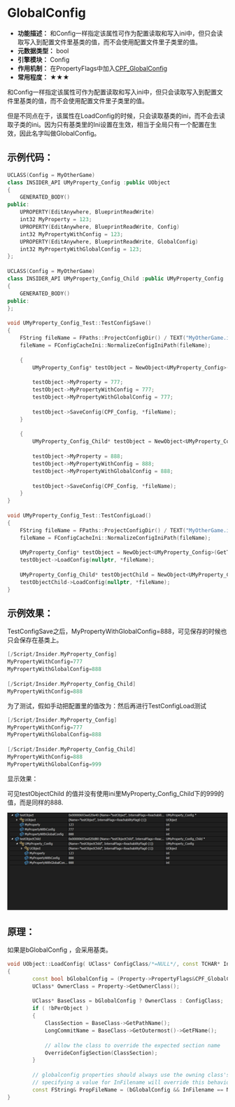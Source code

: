 # GlobalConfig

- **功能描述：** 和Config一样指定该属性可作为配置读取和写入ini中，但只会读取写入到配置文件里基类的值，而不会使用配置文件里子类里的值。
- **元数据类型：** bool
- **引擎模块：** Config
- **作用机制：** 在PropertyFlags中加入[CPF_GlobalConfig](#Flags_EPropertyFlags_CPF_GlobalConfig)
- **常用程度：** ★★★

和Config一样指定该属性可作为配置读取和写入ini中，但只会读取写入到配置文件里基类的值，而不会使用配置文件里子类里的值。

但是不同点在于，该属性在LoadConfig的时候，只会读取基类的ini，而不会去读取子类的ini。因为只有基类里的Ini设置在生效，相当于全局只有一个配置在生效，因此名字叫做GlobalConfig。

## 示例代码：

```cpp
UCLASS(Config = MyOtherGame)
class INSIDER_API UMyProperty_Config :public UObject
{
	GENERATED_BODY()
public:
	UPROPERTY(EditAnywhere, BlueprintReadWrite)
	int32 MyProperty = 123;
	UPROPERTY(EditAnywhere, BlueprintReadWrite, Config)
	int32 MyPropertyWithConfig = 123;
	UPROPERTY(EditAnywhere, BlueprintReadWrite, GlobalConfig)
	int32 MyPropertyWithGlobalConfig = 123;
};

UCLASS(Config = MyOtherGame)
class INSIDER_API UMyProperty_Config_Child :public UMyProperty_Config
{
	GENERATED_BODY()
public:
};

void UMyProperty_Config_Test::TestConfigSave()
{
	FString fileName = FPaths::ProjectConfigDir() / TEXT("MyOtherGame.ini");
	fileName = FConfigCacheIni::NormalizeConfigIniPath(fileName);

	{
		UMyProperty_Config* testObject = NewObject<UMyProperty_Config>(GetTransientPackage(), TEXT("testObject"));

		testObject->MyProperty = 777;
		testObject->MyPropertyWithConfig = 777;
		testObject->MyPropertyWithGlobalConfig = 777;

		testObject->SaveConfig(CPF_Config, *fileName);
	}

	{
		UMyProperty_Config_Child* testObject = NewObject<UMyProperty_Config_Child>(GetTransientPackage(), TEXT("testObjectChild"));

		testObject->MyProperty = 888;
		testObject->MyPropertyWithConfig = 888;
		testObject->MyPropertyWithGlobalConfig = 888;

		testObject->SaveConfig(CPF_Config, *fileName);
	}
}

void UMyProperty_Config_Test::TestConfigLoad()
{
	FString fileName = FPaths::ProjectConfigDir() / TEXT("MyOtherGame.ini");
	fileName = FConfigCacheIni::NormalizeConfigIniPath(fileName);

	UMyProperty_Config* testObject = NewObject<UMyProperty_Config>(GetTransientPackage(), TEXT("testObject"));
	testObject->LoadConfig(nullptr, *fileName);

	UMyProperty_Config_Child* testObjectChild = NewObject<UMyProperty_Config_Child>(GetTransientPackage(), TEXT("testObjectChild"));
	testObjectChild->LoadConfig(nullptr, *fileName);
}
```

## 示例效果：

TestConfigSave之后，MyPropertyWithGlobalConfig=888，可见保存的时候也只会保存在基类上。

```cpp
[/Script/Insider.MyProperty_Config]
MyPropertyWithConfig=777
MyPropertyWithGlobalConfig=888

[/Script/Insider.MyProperty_Config_Child]
MyPropertyWithConfig=888
```

为了测试，假如手动把配置里的值改为：然后再进行TestConfigLoad测试

```cpp
[/Script/Insider.MyProperty_Config]
MyPropertyWithConfig=777
MyPropertyWithGlobalConfig=888

[/Script/Insider.MyProperty_Config_Child]
MyPropertyWithConfig=888
MyPropertyWithGlobalConfig=999
```

显示效果：

可见testObjectChild 的值并没有使用ini里MyProperty_Config_Child下的999的值，而是同样的888.

![image](Specifier_UPROPERTY_Config_GlobalConfig_image.png)

## 原理：

如果是bGlobalConfig ，会采用基类。

```cpp
void UObject::LoadConfig( UClass* ConfigClass/*=NULL*/, const TCHAR* InFilename/*=NULL*/, uint32 PropagationFlags/*=LCPF_None*/, FProperty* PropertyToLoad/*=NULL*/ )
{
		const bool bGlobalConfig = (Property->PropertyFlags&CPF_GlobalConfig) != 0;
		UClass* OwnerClass = Property->GetOwnerClass();

		UClass* BaseClass = bGlobalConfig ? OwnerClass : ConfigClass;
		if ( !bPerObject )
		{
			ClassSection = BaseClass->GetPathName();
			LongCommitName = BaseClass->GetOutermost()->GetFName();

			// allow the class to override the expected section name
			OverrideConfigSection(ClassSection);
		}

		// globalconfig properties should always use the owning class's config file
		// specifying a value for InFilename will override this behavior (as it does with normal properties)
		const FString& PropFileName = (bGlobalConfig && InFilename == NULL) ? OwnerClass->GetConfigName() : Filename;
}
```